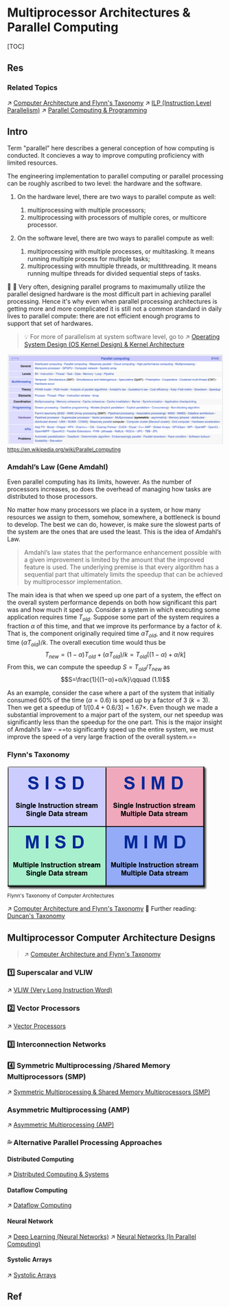 # Multiprocessor Architectures & Parallel Computing

[TOC]



## Res
### Related Topics
↗ [Computer Architecture and Flynn's Taxonomy](../../../../📌%20Computer%20Organization%20&%20Architecture%20Basics/Computer%20Architecture%20and%20Flynn's%20Taxonomy.md)
↗ [ILP (Instruction Level Parallelism)](../../../../../../🛣️%20Programming%20Language%20Processing%20&%20Program%20Execution/🤡%20Program%20Execution%20(Runtime)/Instruction%20Execution/ILP%20(Instruction%20Level%20Parallelism)/ILP%20(Instruction%20Level%20Parallelism).md)
↗ [Parallel Computing & Programming](../../../../../../../🧠%20Computing%20Methodologies/⚡️%20High%20Performance%20Computing/Parallel%20Computing%20&%20Programming/Parallel%20Computing%20&%20Programming.md)



## Intro
Term "parallel" here describes a general conception of how computing is conducted. It concieves a way to improve computing proficiency with limited resources.

The engineering implementation to parallel computing or parallel processing can be roughly ascribed to two level: the hardware and the software.
1. On the hardware level, there are two ways to parallel compute as well:
	1. multiprocessing with multiple processors;
	2. multiprocessing with processors of multiple cores, or multicore processor. 

2. On the software level, there are two ways to parallel compute as well:
	1. multiprocessing with multiple processes, or multitasking. It means running multiple process for multiple tasks;
	2. multiprocessing with mnultiple threads, or multithreading. It means running multipe threads for divided sequential steps of tasks.

🌻 🌻 Very often, designing parallel programs to maximumally utilize the parallel designed hardware is the most difficult part in achieving parallel processing. Hence it's why even when parallel processing architectures is getting more and more complicated it is still not a common standard in daily lives to parallel compute: there are not efficient enough programs to support that set of hardwares.

> 💡 For more of parallelism at system software level, go to ↗ [Operating System Design (OS Kernel Design) & Kernel Architecture](../../../../../Operating%20System%20&%20OS%20Kernel%20(Theory%20Part)/🦺%20Operating%20System%20Basics/Operating%20System%20Design%20(OS%20Kernel%20Design)%20&%20Kernel%20Architecture/Operating%20System%20Design%20(OS%20Kernel%20Design)%20&%20Kernel%20Architecture.md)

![](../../../../../../../../Assets/Pics/Screenshot%202024-03-17%20at%204.49.59%20PM.png)
<small>https://en.wikipedia.org/wiki/Parallel_computing</small>


### Amdahl’s Law (Gene Amdahl)
Even parallel computing has its limits, however. As the number of processors increases, so does the overhead of managing how tasks are distributed to those processors.

No matter how many processors we place in a system, or how many resources we assign to them, somehow, somewhere, a bottleneck is bound to develop. The best we can do, however, is make sure the slowest parts of the system are the ones that are used the least. This is the idea of Amdahl’s Law.

> Amdahl’s law states that the performance enhancement possible with a given improvement is limited by the amount that the improved feature is used. The underlying premise is that every algorithm has a sequential part that ultimately limits the speedup that can be achieved by multiprocessor implementation.

The main idea is that when we speed up one part of a system, the effect on the overall system performance depends on both how significant this part was and how much it sped up. Consider a system in which executing some application requires time $T_{old}$. Suppose some part of the system requires a fraction $\alpha$ of this time, and that we improve its performance by a factor of $k$. That is, the component originally required time $\alpha{T_{old}}$, and it now requires time $(\alpha{T_{old}})/k$. The overall execution time would thus be $$T_{new} = (1 − \alpha)T_{old} + (\alpha{T_{old}})/k =T_{old}[(1−\alpha)+\alpha/k]$$
From this, we can compute the speedup $S=T_{old} / T_{new}$ as $$S=\frac{1}{(1−α)+α/k}\qquad (1.1)$$

As an example, consider the case where a part of the system that initially consumed 60% of the time $(\alpha=0.6)$ is sped up by a factor of 3 $(k=3)$. Then we get a speedup of $1/[0.4 + 0.6/3] = 1.67×$. Even though we made a substantial improvement to a major part of the system, our net speedup was significantly less than the speedup for the one part. This is the major insight of Amdahl’s law - ==to significantly speed up the entire system, we must improve the speed of a very large fraction of the overall system.==


### Flynn's Taxonomy
![](../../../../../../../../Assets/Pics/Pasted%20image%2020230304154759.png)
<small>Flynn's Taxonomy of Computer Architectures</small>

↗ [Computer Architecture and Flynn's Taxonomy](../../../../📌%20Computer%20Organization%20&%20Architecture%20Basics/Computer%20Architecture%20and%20Flynn's%20Taxonomy.md)
🔗 Further reading: [Duncan's Taxonomy](https://en.wikipedia.org/wiki/Duncan%27s_taxonomy)



## Multiprocessor Computer Architecture Designs
> ↗ [Computer Architecture and Flynn's Taxonomy](../../../../📌%20Computer%20Organization%20&%20Architecture%20Basics/Computer%20Architecture%20and%20Flynn's%20Taxonomy.md)

### 1️⃣ Superscalar and VLIW
↗ [VLIW (Very Long Instruction Word)](../../../../Instruction%20Set%20Architecture%20(ISA)%20&%20Processor%20Architecture/VLIW%20(Very%20Long%20Instruction%20Word)/VLIW%20(Very%20Long%20Instruction%20Word).md)


### 2️⃣ Vector Processors
↗ [Vector Processors](Vector%20Processors/Vector%20Processors.md)


### 3️⃣ Interconnection Networks


### 4️⃣ Symmetric Multiprocessing /Shared Memory Multiprocessors (SMP)
↗ [Symmetric Multiprocessing & Shared Memory Multiprocessors (SMP)](Symmetric%20Multiprocessing%20&%20Shared%20Memory%20Multiprocessors%20(SMP)/Symmetric%20Multiprocessing%20&%20Shared%20Memory%20Multiprocessors%20(SMP).md)


### Asymmetric Multiprocessing (AMP)
↗ [Asymmetric Multiprocessing (AMP)](Asymmetric%20Multiprocessing%20(AMP).md)


### 💦 Alternative Parallel Processing Approaches
#### Distributed Computing
↗ [Distributed Computing & Systems](../../../../../../../🧠%20Computing%20Methodologies/Distributed%20Computing%20&%20Systems/Distributed%20Computing%20&%20Systems.md)
#### Dataflow Computing
↗ [Dataflow Computing](📌%20Parallel%20Computing%20Alternative%20Modelings/Dataflow%20Computing.md)
#### Neural Network
↗ [Deep Learning (Neural Networks)](../../../../../../../🧠%20Computing%20Methodologies/👽%20Artificial%20Intelligence/🗝️%20AI%20Basics%20&%20Machine%20Learning/📌%20Deep%20Learning%20(Neural%20Network)/Deep%20Learning%20(Neural%20Networks).md)
↗ [Neural Networks (In Parallel Computing)](📌%20Parallel%20Computing%20Alternative%20Modelings/Neural%20Networks%20(In%20Parallel%20Computing).md)
#### Systolic Arrays
↗ [Systolic Arrays](📌%20Parallel%20Computing%20Alternative%20Modelings/Systolic%20Arrays.md)



## Ref
[👍 Symmetric Multiprocessing (SMP) and Asymmetric Multiprocessing (AMP)]: https://www.acontis.com/en/symmetric-multiprocessing-and-asymmetric-multiprocessing.html

